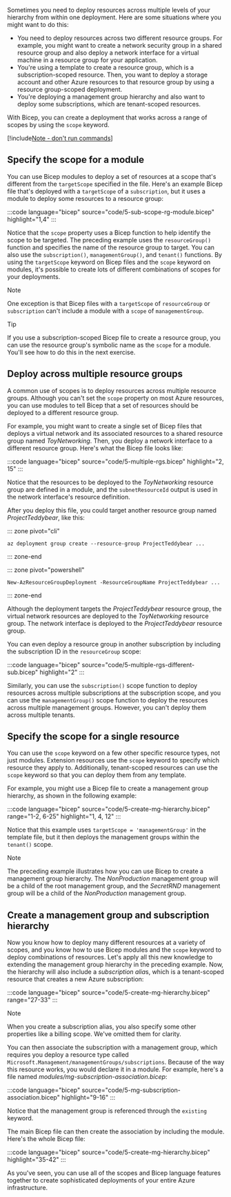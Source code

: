 Sometimes you need to deploy resources across multiple levels of your hierarchy from within one deployment. Here are some situations where you might want to do this:

- You need to deploy resources across two different resource groups. For example, you might want to create a network security group in a shared resource group and also deploy a network interface for a virtual machine in a resource group for your application.
- You're using a template to create a resource group, which is a subscription-scoped resource. Then, you want to deploy a storage account and other Azure resources to that resource group by using a resource group-scoped deployment.
- You're deploying a management group hierarchy and also want to deploy some subscriptions, which are tenant-scoped resources.

With Bicep, you can create a deployment that works across a range of scopes by using the `scope` keyword.

[!include[Note - don't run commands](../../../includes/dont-run-commands.md)]

## Specify the scope for a module

You can use Bicep modules to deploy a set of resources at a scope that's different from the `targetScope` specified in the file. Here's an example Bicep file that's deployed with a `targetScope` of a `subscription`, but it uses a module to deploy some resources to a resource group:

:::code language="bicep" source="code/5-sub-scope-rg-module.bicep" highlight="1,4" :::

Notice that the `scope` property uses a Bicep function to help identify the scope to be targeted. The preceding example uses the `resourceGroup()` function and specifies the name of the resource group to target. You can also use the `subscription()`, `managementGroup()`, and `tenant()` functions. By using the `targetScope` keyword on Bicep files and the `scope` keyword on modules, it's possible to create lots of different combinations of scopes for your deployments.

> [!NOTE]
> One exception is that Bicep files with a `targetScope` of `resourceGroup` or `subscription` can't include a module with a `scope` of `managementGroup`.

> [!TIP]
> If you use a subscription-scoped Bicep file to create a resource group, you can use the resource group's symbolic name as the `scope` for a module. You'll see how to do this in the next exercise.

## Deploy across multiple resource groups

A common use of scopes is to deploy resources across multiple resource groups. Although you can't set the `scope` property on most Azure resources, you can use modules to tell Bicep that a set of resources should be deployed to a different resource group.

For example, you might want to create a single set of Bicep files that deploys a virtual network and its associated resources to a shared resource group named *ToyNetworking*. Then, you deploy a network interface to a different resource group. Here's what the Bicep file looks like:

:::code language="bicep" source="code/5-multiple-rgs.bicep" highlight="2, 15" :::

Notice that the resources to be deployed to the *ToyNetworking* resource group are defined in a module, and the `subnetResourceId` output is used in the network interface's resource definition.

After you deploy this file, you could target another resource group named *ProjectTeddybear*, like this:

::: zone pivot="cli"

```azurecli
az deployment group create --resource-group ProjectTeddybear ...
```

::: zone-end

::: zone pivot="powershell"

```azurepowershell
New-AzResourceGroupDeployment -ResourceGroupName ProjectTeddybear ...
```

::: zone-end

Although the deployment targets the *ProjectTeddybear* resource group, the virtual network resources are deployed to the *ToyNetworking* resource group. The network interface is deployed to the *ProjectTeddybear* resource group.

You can even deploy a resource group in another subscription by including the subscription ID in the `resourceGroup` scope:

:::code language="bicep" source="code/5-multiple-rgs-different-sub.bicep" highlight="2" :::

Similarly, you can use the `subscription()` scope function to deploy resources across multiple subscriptions at the subscription scope, and you can use the `managementGroup()` scope function to deploy the resources across multiple management groups. However, you can't deploy them across multiple tenants.

## Specify the scope for a single resource

You can use the `scope` keyword on a few other specific resource types, not just modules. Extension resources use the `scope` keyword to specify which resource they apply to. Additionally, tenant-scoped resources can use the `scope` keyword so that you can deploy them from any template.

For example, you might use a Bicep file to create a management group hierarchy, as shown in the following example:

:::code language="bicep" source="code/5-create-mg-hierarchy.bicep" range="1-2, 6-25" highlight="1, 4, 12" :::

Notice that this example uses `targetScope = 'managementGroup'` in the template file, but it then deploys the management groups within the `tenant()` scope.

> [!NOTE]
> The preceding example illustrates how you can use Bicep to create a management group hierarchy. The *NonProduction* management group will be a child of the root management group, and the *SecretRND* management group will be a child of the *NonProduction* management group.

## Create a management group and subscription hierarchy

Now you know how to deploy many different resources at a variety of scopes, and you know how to use Bicep modules and the `scope` keyword to deploy combinations of resources. Let's apply all this new knowledge to extending the management group hierarchy in the preceding example. Now, the hierarchy will also include a *subscription alia*s, which is a tenant-scoped resource that creates a new Azure subscription:

:::code language="bicep" source="code/5-create-mg-hierarchy.bicep" range="27-33" :::

> [!NOTE]
> When you create a subscription alias, you also specify some other properties like a billing scope. We've omitted them for clarity.

You can then associate the subscription with a management group, which requires you deploy a resource type called `Microsoft.Management/managementGroups/subscriptions`. Because of the way this resource works, you would declare it in a module. For example, here's a file named *modules/mg-subscription-association.bicep*:

:::code language="bicep" source="code/5-mg-subscription-association.bicep" highlight="9-16" :::

Notice that the management group is referenced through the `existing` keyword.

The main Bicep file can then create the association by including the module. Here's the whole Bicep file:

:::code language="bicep" source="code/5-create-mg-hierarchy.bicep" highlight="35-42" :::

As you've seen, you can use all of the scopes and Bicep language features together to create sophisticated deployments of your entire Azure infrastructure.
